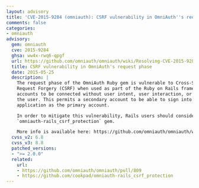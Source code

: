 ```yaml
---
layout: advisory
title: 'CVE-2015-9284 (omniauth): CSRF vulnerability in OmniAuth''s request phase'
comments: false
categories:
- omniauth
advisory:
  gem: omniauth
  cve: 2015-9284
  ghsa: ww4x-rwq6-qpgf
  url: https://github.com/omniauth/omniauth/wiki/Resolving-CVE-2015-9284
  title: CSRF vulnerability in OmniAuth's request phase
  date: 2015-05-25
  description: |
    The request phase of the OmniAuth Ruby gem is vulnerable to Cross-Site
    Request Forgery (CSRF) when used as part of the Ruby on Rails framework, allowing
    accounts to be connected without user intent, user interaction, or feedback to
    the user. This permits a secondary account to be able to sign into the web
    application as the primary account.

    In order to mitigate this vulnerability, Rails users should consider using the
    `omniauth-rails_csrf_protection` gem.

    More info is available here: https://github.com/omniauth/omniauth/wiki/Resolving-CVE-2015-9284
  cvss_v2: 6.8
  cvss_v3: 8.8
  patched_versions:
  - ">= 2.0.0"
  related:
    url:
    - https://github.com/omniauth/omniauth/pull/809
    - https://github.com/cookpad/omniauth-rails_csrf_protection
---
```

